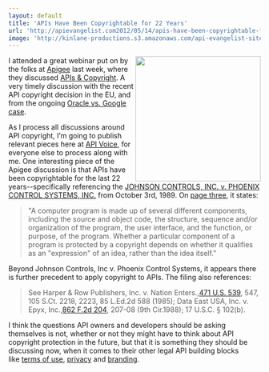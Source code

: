 ```yaml
---
layout: default
title: 'APIs Have Been Copyrightable for 22 Years'
url: 'http://apievangelist.com2012/05/14/apis-have-been-copyrightable-for-22-years/'
image: 'http://kinlane-productions.s3.amazonaws.com/api-evangelist-site/blog/api-legal.jpg'
---
```



<p>
     <img src="http://kinlane-productions.s3.amazonaws.com/api-evangelist/api-legal.jpg"  width="250" align="right" />
</p>
<p>
     I attended a great webinar put on by the folks at <a title="Apigee" href="/serviceproviders/apigee.php">Apigee</a> last week, where they discussed <a title="APIs &amp; Copyright" href="http://www.slideshare.net/apigee/apis-copyrights">APIs &amp; Copyright</a>. A very timely discussion with the recent API copyright decision in the EU, and from the ongoing <a title="Oracle vs. Google" href="http://apivoice.com/2012/05/07/us-precedent-for-api-copyright-hinges-on-oracle-v-google/">Oracle vs. Google case</a>.
</p>
<p>
     As I process all discussions around API copyright, I’m going to publish relevant pieces here at <a title="API Voice" href="http://apivoice.com/">API Voice</a>, for everyone else to process along with me. One interesting piece of the Apigee discussion is that APIs have been copyrightable for the last 22 years--specifically referencing the <a href="http://www.leagle.com/xmlResult.aspx?xmldoc=19892059886F2d1173_11869.xml&amp;docbase=CSLWAR2-1986-2006">JOHNSON CONTROLS, INC. v. PHOENIX CONTROL SYSTEMS, INC.</a> from October 3rd, 1989. On <a href="http://www.leagle.com/xmlResult.aspx?page=3&amp;xmldoc=19892059886F2d1173_11869.xml&amp;docbase=CSLWAR2-1986-2006&amp;SizeDisp=7">page three</a>, it states:
</p>
<blockquote>
     "A computer program is made up of several different components, including the source and object code, the structure, sequence and/or organization of the program, the user interface, and the function, or purpose, of the program. Whether a particular component of a program is protected by a copyright depends on whether it qualifies as an "expression" of an idea, rather than the idea itself."
</blockquote>
<p>
     Beyond Johnson Controls, Inc v. Phoenix Control Systems, it appears there is further precedent to apply copyright to APIs. The filing also references:
</p>
<blockquote>
     See Harper &amp; Row Publishers, Inc. v. Nation Enters.,<a href="http://www.leagle.com/xmlcontentlinks.aspx?gfile=471%20U.S.%20539">471 U.S. 539</a>, 547, 105 S.Ct. 2218, 2223, 85 L.Ed.2d 588 (1985); Data East USA, Inc. v. Epyx, Inc.,<a href="http://www.leagle.com/xmlcontentlinks.aspx?gfile=862%20F.2d%20204">862 F.2d 204</a>, 207-08 (9th Cir.1988); 17 U.S.C. § 102(b).
</blockquote>
<p>
     I think the questions API owners and developers should be asking themselves is not, whether or not they might have to think about API copyright protection in the future, but that it is something they should be discussing now, when it comes to their other legal API building blocks like <a title="terms of use" href="/buildingblocks/terms_of_use__conditions.php">terms of use</a>, <a title="privacy" href="/buildingblocks/privacy.php">privacy</a> and <a title="branding" href="/buildingblocks/branding.php">branding</a>.
</p>
